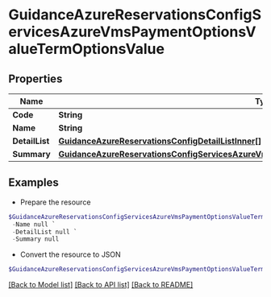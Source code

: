 # GuidanceAzureReservationsConfigServicesAzureVmsPaymentOptionsValueTermOptionsValue
## Properties

Name | Type | Description | Notes
------------ | ------------- | ------------- | -------------
**Code** | **String** |  | [optional] 
**Name** | **String** |  | [optional] 
**DetailList** | [**GuidanceAzureReservationsConfigDetailListInner[]**](GuidanceAzureReservationsConfigDetailListInner.md) |  | [optional] 
**Summary** | [**GuidanceAzureReservationsConfigServicesAzureVmsPaymentOptionsValueTermOptionsValueSummary**](GuidanceAzureReservationsConfigServicesAzureVmsPaymentOptionsValueTermOptionsValueSummary.md) |  | [optional] 

## Examples

- Prepare the resource
```powershell
$GuidanceAzureReservationsConfigServicesAzureVmsPaymentOptionsValueTermOptionsValue = Initialize-PSOpenAPIToolsGuidanceAzureReservationsConfigServicesAzureVmsPaymentOptionsValueTermOptionsValue  -Code null `
 -Name null `
 -DetailList null `
 -Summary null
```

- Convert the resource to JSON
```powershell
$GuidanceAzureReservationsConfigServicesAzureVmsPaymentOptionsValueTermOptionsValue | ConvertTo-JSON
```

[[Back to Model list]](../README.md#documentation-for-models) [[Back to API list]](../README.md#documentation-for-api-endpoints) [[Back to README]](../README.md)

